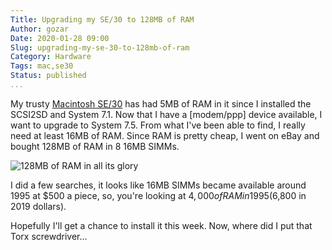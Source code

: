 ```yaml
---
Title: Upgrading my SE/30 to 128MB of RAM
Author: gozar
Date: 2020-01-28 09:00
Slug: upgrading-my-se-30-to-128mb-of-ram
Category: Hardware
Tags: mac,se30
Status: published
...
```


My trusty [Macintosh SE/30](TK) has had 5MB of RAM in it since I installed the SCSI2SD and System 7.1. Now that I have a [modem/ppp] device available, I want to upgrade to System 7.5. From what I've been able to find, I really need at least 16MB of RAM. Since RAM is pretty cheap, I went on eBay and bought 128MB of RAM in 8 16MB SIMMs.

![128MB of RAM in all its glory](https://cdn.gtia.com/pics/2020/128MBofRAM-2020-01-28-800x.jpeg)

I did a few searches, it looks like 16MB SIMMs became available around 1995 at $500 a piece, so, you're looking at $4,000 of RAM in 1995 ($6,800 in 2019 dollars).

Hopefully I'll get a chance to install it this week. Now, where did I put that Torx screwdriver...

